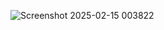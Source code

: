 ![Screenshot 2025-02-15 003822](https://github.com/user-attachments/assets/c0098920-2197-45f4-944a-366b4e377ae2)
